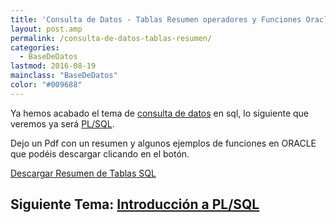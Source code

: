 ```yaml
---
title: 'Consulta de Datos - Tablas Resumen operadores y Funciones Oracle'
layout: post.amp
permalink: /consulta-de-datos-tablas-resumen/
categories:
  - BaseDeDatos
lastmod: 2016-08-19
mainclass: "BaseDeDatos"
color: "#009688"
---
```


Ya hemos acabado el tema de [consulta de datos][1] en sql, lo siguiente que veremos ya será [PL/SQL][2].

Dejo un Pdf con un resumen y algunos ejemplos de funciones en ORACLE que podéis descargar clicando en el botón.

<div class="button-post">
  <a href="/assets/pdfs/SOLOTABLAS.pdf" target="_blank">Descargar Resumen de Tablas SQL</a>
</div>

## Siguiente Tema: [Introducción a PL/SQL][2]


 [1]: https://elbauldelprogramador.com/bases-de-datos/
 [2]: https://elbauldelprogramador.com/introduccion-plsql/
